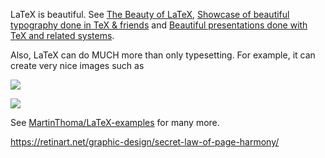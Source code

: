 LaTeX is beautiful. See [The Beauty of LaTeX](http://nitens.org/taraborelli/latex "nitens.org"), [Showcase of beautiful typography done in TeX & friends](http://tex.stackexchange.com/questions/1319/showcase-of-beautiful-typography-done-in-tex-friends "tex.stackexchange.com") and [Beautiful presentations done with TeX and related systems](http://tex.stackexchange.com/questions/105621/beautiful-presentations-done-with-tex-and-related-systems "tex.stackexchange.com").

Also, LaTeX can do MUCH more than only typesetting. For example, it can create very nice images such as

![](https://qph.cf2.quoracdn.net/main-qimg-97f7829398ebc56c15de56d8d4924dc3)

![](https://qph.cf2.quoracdn.net/main-qimg-e8b5186c801b6b1a1ea007b5596fd9a4)

See [MartinThoma/LaTeX-examples](https://github.com/MartinThoma/LaTeX-examples/tree/master/tikz "github.com") for many more.

https://retinart.net/graphic-design/secret-law-of-page-harmony/